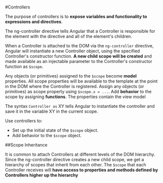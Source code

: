 #Controllers

The purpose of controllers is to **expose variables and functionality to expressions and
directives**.

The ng-controller directive tells Angular that a Controller is responsible for the element with the directive and all of the element's children.

When a Controller is attached to the DOM via the `ng-controller` directive, Angular will instantiate a new Controller object, using the specified Controller's constructor function. **A new child scope will be created** and made available as an injectable parameter to the Controller's constructor function as `$scope`.


Any objects (or primitives) assigned to the `$scope` become **model** properties. All scope properties will be available to the template at the point in the DOM where the Controller is registered. Assign any objects (or primitives) as scope property using `$scope.x = ...`. Add **behavior** to the scope by assigning **functions**. The properties contain the view model

The syntax `Controller as` XY tells Angular to instantiate the controller and save it in the variable XY in the current scope.

Use controllers to:

- Set up the initial state of the `$scope` object.
- Add behavior to the `$scope` object.

##Scope Inheritance

It is common to attach Controllers at different levels of the DOM hierarchy. Since the ng-controller directive creates a new child scope, we get a hierarchy of scopes that inherit from each other. The `$scope` that each Controller receives will **have access to properties and methods defined by Controllers higher up the hierarchy**
